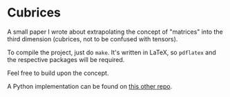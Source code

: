# Cubrices

A small paper I wrote about extrapolating the concept of "matrices" into the third dimension (cubrices, not to be confused with tensors).

To compile the project, just do `make`. It's written in LaTeX, so `pdflatex` and the respective packages will be required.

Feel free to build upon the concept.

A Python implementation can be found on [this other repo](https://github.com/erikucenik/cubrices).
